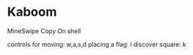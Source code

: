 # Kaboom
MineSwipe Copy
 On shell 

 controls for moving: w,a,s,d
 placing a flag: l
 discover square: k

